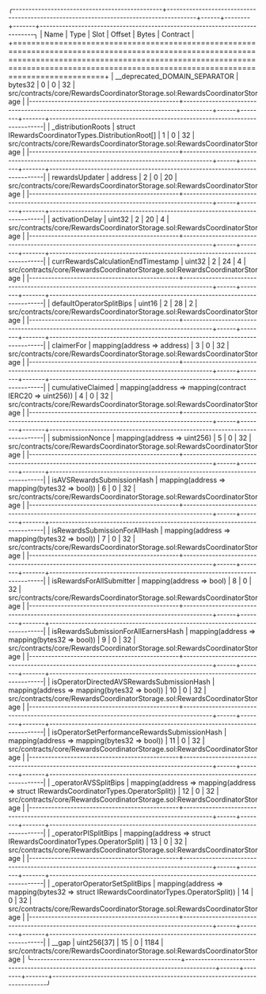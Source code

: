 
╭-----------------------------------------------+---------------------------------------------------------------------------------------+------+--------+-------+----------------------------------------------------------------------------╮
| Name                                          | Type                                                                                  | Slot | Offset | Bytes | Contract                                                                   |
+============================================================================================================================================================================================================================================+
| __deprecated_DOMAIN_SEPARATOR                 | bytes32                                                                               | 0    | 0      | 32    | src/contracts/core/RewardsCoordinatorStorage.sol:RewardsCoordinatorStorage |
|-----------------------------------------------+---------------------------------------------------------------------------------------+------+--------+-------+----------------------------------------------------------------------------|
| _distributionRoots                            | struct IRewardsCoordinatorTypes.DistributionRoot[]                                    | 1    | 0      | 32    | src/contracts/core/RewardsCoordinatorStorage.sol:RewardsCoordinatorStorage |
|-----------------------------------------------+---------------------------------------------------------------------------------------+------+--------+-------+----------------------------------------------------------------------------|
| rewardsUpdater                                | address                                                                               | 2    | 0      | 20    | src/contracts/core/RewardsCoordinatorStorage.sol:RewardsCoordinatorStorage |
|-----------------------------------------------+---------------------------------------------------------------------------------------+------+--------+-------+----------------------------------------------------------------------------|
| activationDelay                               | uint32                                                                                | 2    | 20     | 4     | src/contracts/core/RewardsCoordinatorStorage.sol:RewardsCoordinatorStorage |
|-----------------------------------------------+---------------------------------------------------------------------------------------+------+--------+-------+----------------------------------------------------------------------------|
| currRewardsCalculationEndTimestamp            | uint32                                                                                | 2    | 24     | 4     | src/contracts/core/RewardsCoordinatorStorage.sol:RewardsCoordinatorStorage |
|-----------------------------------------------+---------------------------------------------------------------------------------------+------+--------+-------+----------------------------------------------------------------------------|
| defaultOperatorSplitBips                      | uint16                                                                                | 2    | 28     | 2     | src/contracts/core/RewardsCoordinatorStorage.sol:RewardsCoordinatorStorage |
|-----------------------------------------------+---------------------------------------------------------------------------------------+------+--------+-------+----------------------------------------------------------------------------|
| claimerFor                                    | mapping(address => address)                                                           | 3    | 0      | 32    | src/contracts/core/RewardsCoordinatorStorage.sol:RewardsCoordinatorStorage |
|-----------------------------------------------+---------------------------------------------------------------------------------------+------+--------+-------+----------------------------------------------------------------------------|
| cumulativeClaimed                             | mapping(address => mapping(contract IERC20 => uint256))                               | 4    | 0      | 32    | src/contracts/core/RewardsCoordinatorStorage.sol:RewardsCoordinatorStorage |
|-----------------------------------------------+---------------------------------------------------------------------------------------+------+--------+-------+----------------------------------------------------------------------------|
| submissionNonce                               | mapping(address => uint256)                                                           | 5    | 0      | 32    | src/contracts/core/RewardsCoordinatorStorage.sol:RewardsCoordinatorStorage |
|-----------------------------------------------+---------------------------------------------------------------------------------------+------+--------+-------+----------------------------------------------------------------------------|
| isAVSRewardsSubmissionHash                    | mapping(address => mapping(bytes32 => bool))                                          | 6    | 0      | 32    | src/contracts/core/RewardsCoordinatorStorage.sol:RewardsCoordinatorStorage |
|-----------------------------------------------+---------------------------------------------------------------------------------------+------+--------+-------+----------------------------------------------------------------------------|
| isRewardsSubmissionForAllHash                 | mapping(address => mapping(bytes32 => bool))                                          | 7    | 0      | 32    | src/contracts/core/RewardsCoordinatorStorage.sol:RewardsCoordinatorStorage |
|-----------------------------------------------+---------------------------------------------------------------------------------------+------+--------+-------+----------------------------------------------------------------------------|
| isRewardsForAllSubmitter                      | mapping(address => bool)                                                              | 8    | 0      | 32    | src/contracts/core/RewardsCoordinatorStorage.sol:RewardsCoordinatorStorage |
|-----------------------------------------------+---------------------------------------------------------------------------------------+------+--------+-------+----------------------------------------------------------------------------|
| isRewardsSubmissionForAllEarnersHash          | mapping(address => mapping(bytes32 => bool))                                          | 9    | 0      | 32    | src/contracts/core/RewardsCoordinatorStorage.sol:RewardsCoordinatorStorage |
|-----------------------------------------------+---------------------------------------------------------------------------------------+------+--------+-------+----------------------------------------------------------------------------|
| isOperatorDirectedAVSRewardsSubmissionHash    | mapping(address => mapping(bytes32 => bool))                                          | 10   | 0      | 32    | src/contracts/core/RewardsCoordinatorStorage.sol:RewardsCoordinatorStorage |
|-----------------------------------------------+---------------------------------------------------------------------------------------+------+--------+-------+----------------------------------------------------------------------------|
| isOperatorSetPerformanceRewardsSubmissionHash | mapping(address => mapping(bytes32 => bool))                                          | 11   | 0      | 32    | src/contracts/core/RewardsCoordinatorStorage.sol:RewardsCoordinatorStorage |
|-----------------------------------------------+---------------------------------------------------------------------------------------+------+--------+-------+----------------------------------------------------------------------------|
| _operatorAVSSplitBips                         | mapping(address => mapping(address => struct IRewardsCoordinatorTypes.OperatorSplit)) | 12   | 0      | 32    | src/contracts/core/RewardsCoordinatorStorage.sol:RewardsCoordinatorStorage |
|-----------------------------------------------+---------------------------------------------------------------------------------------+------+--------+-------+----------------------------------------------------------------------------|
| _operatorPISplitBips                          | mapping(address => struct IRewardsCoordinatorTypes.OperatorSplit)                     | 13   | 0      | 32    | src/contracts/core/RewardsCoordinatorStorage.sol:RewardsCoordinatorStorage |
|-----------------------------------------------+---------------------------------------------------------------------------------------+------+--------+-------+----------------------------------------------------------------------------|
| _operatorOperatorSetSplitBips              | mapping(address => mapping(bytes32 => struct IRewardsCoordinatorTypes.OperatorSplit)) | 14   | 0      | 32    | src/contracts/core/RewardsCoordinatorStorage.sol:RewardsCoordinatorStorage |
|-----------------------------------------------+---------------------------------------------------------------------------------------+------+--------+-------+----------------------------------------------------------------------------|
| __gap                                         | uint256[37]                                                                           | 15   | 0      | 1184  | src/contracts/core/RewardsCoordinatorStorage.sol:RewardsCoordinatorStorage |
╰-----------------------------------------------+---------------------------------------------------------------------------------------+------+--------+-------+----------------------------------------------------------------------------╯


